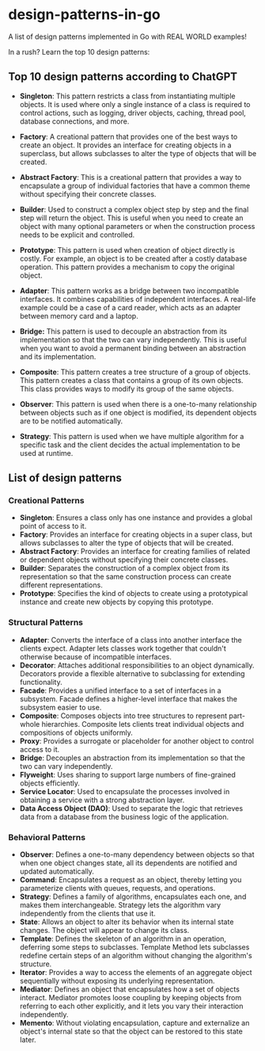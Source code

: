 # design-patterns-in-go

A list of design patterns implemented in Go with REAL WORLD examples!

In a rush? Learn the top 10 design patterns:

## Top 10 design patterns according to ChatGPT

- **Singleton**: This pattern restricts a class from instantiating multiple objects. It is used where only a single instance of a class is required to control actions, such as logging, driver objects, caching, thread pool, database connections, and more.

- **Factory**: A creational pattern that provides one of the best ways to create an object. It provides an interface for creating objects in a superclass, but allows subclasses to alter the type of objects that will be created.

- **Abstract Factory**: This is a creational pattern that provides a way to encapsulate a group of individual factories that have a common theme without specifying their concrete classes.

- **Builder**: Used to construct a complex object step by step and the final step will return the object. This is useful when you need to create an object with many optional parameters or when the construction process needs to be explicit and controlled.

- **Prototype**: This pattern is used when creation of object directly is costly. For example, an object is to be created after a costly database operation. This pattern provides a mechanism to copy the original object.

- **Adapter**: This pattern works as a bridge between two incompatible interfaces. It combines capabilities of independent interfaces. A real-life example could be a case of a card reader, which acts as an adapter between memory card and a laptop.

- **Bridge:** This pattern is used to decouple an abstraction from its implementation so that the two can vary independently. This is useful when you want to avoid a permanent binding between an abstraction and its implementation.

- **Composite**: This pattern creates a tree structure of a group of objects. This pattern creates a class that contains a group of its own objects. This class provides ways to modify its group of the same objects.

- **Observer**: This pattern is used when there is a one-to-many relationship between objects such as if one object is modified, its dependent objects are to be notified automatically.

- **Strategy**: This pattern is used when we have multiple algorithm for a specific task and the client decides the actual implementation to be used at runtime.

## List of design patterns

### Creational Patterns

- **Singleton**: Ensures a class only has one instance and provides a global point of access to it.
- **Factory**: Provides an interface for creating objects in a super class, but allows subclasses to alter the type of objects that will be created.
- **Abstract Factory**: Provides an interface for creating families of related or dependent objects without specifying their concrete classes.
- **Builder**: Separates the construction of a complex object from its representation so that the same construction process can create different representations.
- **Prototype**: Specifies the kind of objects to create using a prototypical instance and create new objects by copying this prototype.

### Structural Patterns

- **Adapter**: Converts the interface of a class into another interface the clients expect. Adapter lets classes work together that couldn't otherwise because of incompatible interfaces.
- **Decorator**: Attaches additional responsibilities to an object dynamically. Decorators provide a flexible alternative to subclassing for extending functionality.
- **Facade**: Provides a unified interface to a set of interfaces in a subsystem. Facade defines a higher-level interface that makes the subsystem easier to use.
- **Composite**: Composes objects into tree structures to represent part-whole hierarchies. Composite lets clients treat individual objects and compositions of objects uniformly.
- **Proxy**: Provides a surrogate or placeholder for another object to control access to it.
- **Bridge**: Decouples an abstraction from its implementation so that the two can vary independently.
- **Flyweight**: Uses sharing to support large numbers of fine-grained objects efficiently.
- **Service Locator**: Used to encapsulate the processes involved in obtaining a service with a strong abstraction layer.
- **Data Access Object (DAO)**: Used to separate the logic that retrieves data from a database from the business logic of the application.

### Behavioral Patterns

- **Observer**: Defines a one-to-many dependency between objects so that when one object changes state, all its dependents are notified and updated automatically.
- **Command**: Encapsulates a request as an object, thereby letting you parameterize clients with queues, requests, and operations.
- **Strategy**: Defines a family of algorithms, encapsulates each one, and makes them interchangeable. Strategy lets the algorithm vary independently from the clients that use it.
- **State**: Allows an object to alter its behavior when its internal state changes. The object will appear to change its class.
- **Template**: Defines the skeleton of an algorithm in an operation, deferring some steps to subclasses. Template Method lets subclasses redefine certain steps of an algorithm without changing the algorithm's structure.
- **Iterator**: Provides a way to access the elements of an aggregate object sequentially without exposing its underlying representation.
- **Mediator**: Defines an object that encapsulates how a set of objects interact. Mediator promotes loose coupling by keeping objects from referring to each other explicitly, and it lets you vary their interaction independently.
- **Memento**: Without violating encapsulation, capture and externalize an object's internal state so that the object can be restored to this state later.
